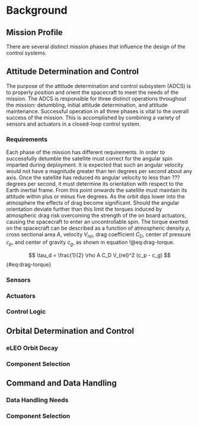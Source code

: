 # Background
## Mission Profile
There are several distinct mission phases that influence the design of the control systems. 

## Attitude Determination and Control
The purpose of the attitude determination and control subsystem (ADCS) is to properly position and orient the spacecraft to meet the needs of the mission. The ADCS is responsible for three distinct operations throughout the mission: detumbling, initial attitude determination, and attitude maintenance. Successful operation in all three phases is vital to the overall success of the mission. This is accomplished by combining a variety of sensors and actuators in a closed-loop control system. 

### Requirements
Each phase of the mission has different requirements. In order to successfully detumble the satellite must correct for the angular spin imparted during deployment. It is expected that such an angular velocity would not have a magnitude greater than ten degrees per second about any axis. Once the satellite has reduced its angular velocity to less than ??? degrees per second, it must determine its orientation with respect to the Earth inertial frame. From this point onwards the satellite must maintain its attitude within plus or minus five degrees. As the orbit dips lower into the atmosphere the effects of drag become significant. Should the angular orientation deviate further than this limit the torques induced by atmospheric drag risk overcoming the strength of the on board actuators, causing the spacecraft to enter an uncontrollable spin. The torque exerted on the spacecraft can be described as a function of atmospheric density $\rho$, cross sectional area $A$, velocity $V_{rel}$, drag coefficient $C_D$, center of pressure $c_p$, and center of gravity $c_g$, as shown in equation !@eq:drag-torque.

$$ \tau_d = \frac{1}{2} \rho A C_D V_{rel}^2 (c_p - c_g) $${#eq:drag-torque}

### Sensors


### Actuators

### Control Logic

## Orbital Determination and Control
### eLEO Orbit Decay
### Component Selection

## Command and Data Handling
### Data Handling Needs
### Component Selection